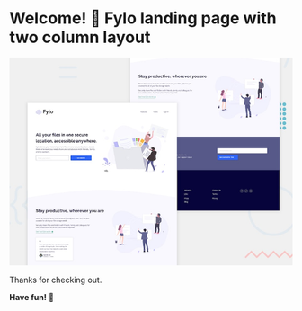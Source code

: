 # Welcome! 👋 Fylo landing page with two column layout

![Design preview for the Fylo landing page with two column layout](./design/desktop-preview.jpg)

Thanks for checking out.

**Have fun!** 🚀
